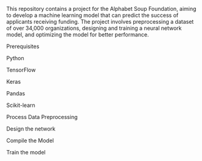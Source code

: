 This repository contains a project for the Alphabet Soup Foundation, aiming to develop a machine learning model that can predict the success of applicants receiving funding. The project involves preprocessing a dataset of over 34,000 organizations, designing and training a neural network model, and optimizing the model for better performance.


Prerequisites

Python 

TensorFlow

Keras

Pandas

Scikit-learn


Process
Data Preprocessing

Design the network

Compile the Model

Train the model
